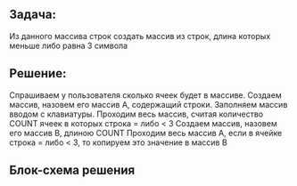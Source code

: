 ## Задача:
Из данного массива строк создать массив из строк, длина которых меньше либо равна 3 символа

## Решение:
Спрашиваем у пользователя сколько ячеек будет в массиве.
Создаем массив, назовем его массив А, содержащий строки.
Заполняем массив вводом с клавиатуры. 
Проходим весь массив, считая количество COUNT ячеек в которых строка = либо < 3
Создаем массив, назовем его массив B, длиною COUNT 
Проходим весь массив A, если в ячейке строка = либо < 3, то копируем это значение в массив B

## Блок-схема решения
